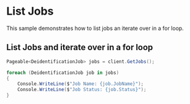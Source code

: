 # List Jobs

This sample demonstrates how to list jobs an iterate over in a for loop.


## List Jobs and iterate over in a for loop

```C# Snippet:AzHealthDeidSample3_ListJobs
Pageable<DeidentificationJob> jobs = client.GetJobs();

foreach (DeidentificationJob job in jobs)
{
    Console.WriteLine($"Job Name: {job.JobName}");
    Console.WriteLine($"Job Status: {job.Status}");
}
```
